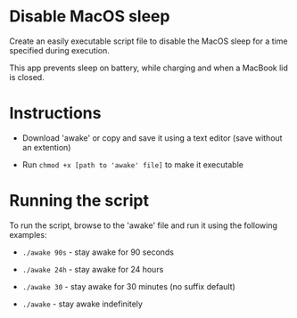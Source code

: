 # Disable MacOS sleep

Create an easily executable script file to disable the MacOS sleep for a time specified during execution.

This app prevents sleep on battery, while charging and when a MacBook lid is closed.

# Instructions

- Download 'awake' or copy and save it using a text editor (save without an extention)

- Run ```chmod +x [path to 'awake' file]``` to make it executable

# Running the script

To run the script, browse to the 'awake' file and run it using the following examples:

- ```./awake 90s``` - stay awake for 90 seconds

- ```./awake 24h``` - stay awake for 24 hours

- ```./awake 30``` - stay awake for 30 minutes (no suffix default)

- ```./awake``` - stay awake indefinitely
